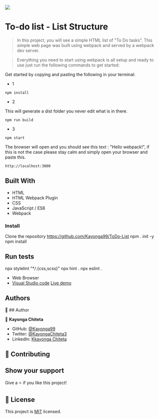 ![](https://img.shields.io/badge/Microverse-blueviolet)


# To-do list - List Structure

> In this project, you will see a simple HTML list of "To Do tasks". This simple web page was built using webpack and served by a webpack dev server.

> Everything you need to start using webpack is all setup and ready to use just run the following commands to get started:

Get started by copying and pasting the following in your terminal: 

- 1
```
npm install
```

- 2

 This will generate a dist folder you never edit what is in there.
```
npm run build
```


- 3

```
npm start
```
The browser will open and you should see this text : "Hello webpack!", if this is not the case please stay calm and simply open your browser and paste this.
```
http://localhost:3000
```

## Built With

- HTML
- HTML Webpack Plugin
- CSS
- JavaScript / ES6
- Webpack

### Install

Clone the repository
https://github.com/Kayonga99/ToDo-List
npm . init -y
npm install

## Run tests

npx stylelint "\*_/_.{css,scss}"
npx hint .
npx eslint .

- Web Browser
- [Visual Studio code](https://code.visualstudio.com/)
[Live demo]()
## Authors

👤 ## Author

👤 **Kayonga Chiteta**

- GitHub: [@Kayonga99](https://github.com/Kayonga99)
- Twitter: [@KayongaChiteta3](https://twitter.com/KayongaChiteta3?t=gfILCjmltzGRZOx6FZ8-nQ&s=08)
- LinkedIn: [Kkayonga Chiteta](https://www.linkedin.com/in/kayonga-chiteta-776949227)

## 🤝 Contributing


## Show your support

Give a ⭐️ if you like this project!

## 📝 License

This project is [MIT](./MIT.md) licensed.

